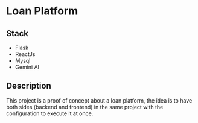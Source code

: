 # Loan Platform

## Stack

- Flask
- ReactJs
- Mysql
- Gemini AI

## Description

This project is a proof of concept about a loan platform, the idea is to have both sides (backend and frontend) in the same project with the configuration to execute it at once.
